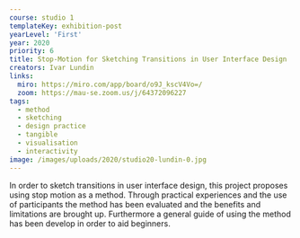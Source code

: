 ```yaml
---
course: studio 1
templateKey: exhibition-post
yearLevel: 'First'
year: 2020
priority: 6
title: Stop-Motion for Sketching Transitions in User Interface Design
creators: Ivar Lundin
links:
  miro: https://miro.com/app/board/o9J_kscV4Vo=/
  zoom: https://mau-se.zoom.us/j/64372096227
tags:
  - method
  - sketching
  - design practice
  - tangible
  - visualisation
  - interactivity
image: /images/uploads/2020/studio20-lundin-0.jpg
---
```


In order to sketch transitions in user interface design, this project proposes using stop motion as a method. Through practical experiences and the use of participants the method has been evaluated and the benefits and limitations are brought up. Furthermore a general guide of using the method has been develop in order to aid beginners.